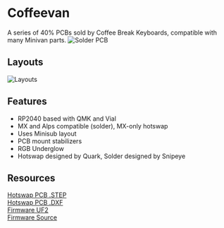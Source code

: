 # Coffeevan
A series of 40% PCBs sold by Coffee Break Keyboards, compatible with many Minivan parts.
![Solder PCB](https://assets.bigcartel.com/product_images/374333953/IMG_20231214_152459.jpg)

## Layouts
![Layouts](https://trashman.wiki/layouts/minisub/minisub-standard.png)


## Features
- RP2040 based with QMK and Vial
- MX and Alps compatible (solder), MX-only hotswap
- Uses Minisub layout
- PCB mount stabilizers
- RGB Underglow
- Hotswap designed by Quark, Solder designed by Snipeye


## Resources
[Hotswap PCB .STEP](https://github.com/CoffeeBreakKeyboards/cbkbd-docs/coffeevan/coffeevanhs.step)
<br>
[Hotswap PCB .DXF](https://github.com/CoffeeBreakKeyboards/cbkbd-docs/coffeevan/coffeevanhs.dxf)
<br>
[Firmware UF2](https://github.com/CoffeeBreakKeyboards/cbkbd-docs/coffeevan/firmware/coffeevan_vial.uf2)
<br>
[Firmware Source](https://github.com/CoffeeBreakKeyboards/cbkbd-docs/coffeevan/firmware/coffeevan/)
